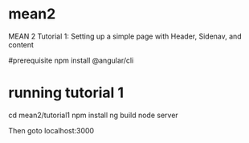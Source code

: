 # mean2
MEAN 2 Tutorial 1: Setting up a simple page with Header, Sidenav, and content

#prerequisite
npm install @angular/cli

# running tutorial 1
cd mean2/tutorial1
npm install
ng build
node server

Then goto localhost:3000